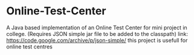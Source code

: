 # Online-Test-Center
A Java based implementation of an Online Test Center for mini project in college. 
(Requires JSON simple jar file to be added to the classpath) link: https://code.google.com/archive/p/json-simple/
this project is usefull for online test centres
